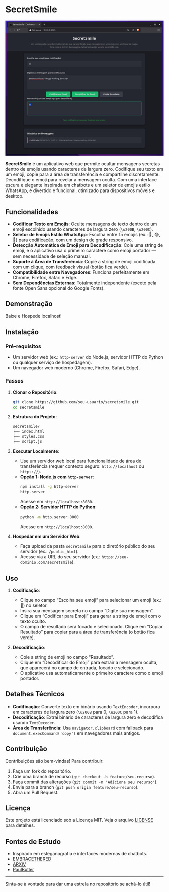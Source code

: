 # SecretSmile

![Captura de Tela do SecretSmile](demo.png)

**SecretSmile** é um aplicativo web que permite ocultar mensagens secretas dentro de emojis usando caracteres de largura zero. Codifique seu texto em um emoji, copie para a área de transferência e compartilhe discretamente. Decodifique o emoji para revelar a mensagem oculta. Com uma interface escura e elegante inspirada em chatbots e um seletor de emojis estilo WhatsApp, é divertido e funcional, otimizado para dispositivos móveis e desktop.

## Funcionalidades

- **Codificar Texto em Emojis**: Oculte mensagens de texto dentro de um emoji escolhido usando caracteres de largura zero (`\u200B`, `\u200C`).
- **Seletor de Emojis Estilo WhatsApp**: Escolha entre 15 emojis (ex.: 🎩, 😎, 🌟) para codificação, com um design de grade responsivo.
- **Detecção Automática de Emoji para Decodificação**: Cole uma string de emoji, e o aplicativo usa o primeiro caractere como emoji portador — sem necessidade de seleção manual.
- **Suporte à Área de Transferência**: Copie a string de emoji codificada com um clique, com feedback visual (botão fica verde).
- **Compatibilidade entre Navegadores**: Funciona perfeitamente em Chrome, Firefox, Safari e Edge.
- **Sem Dependências Externas**: Totalmente independente (exceto pela fonte Open Sans opcional do Google Fonts).

## Demonstração

Baixe e Hospede localhost!

## Instalação

### Pré-requisitos
- Um servidor web (ex.: `http-server` do Node.js, servidor HTTP do Python ou qualquer serviço de hospedagem).
- Um navegador web moderno (Chrome, Firefox, Safari, Edge).

### Passos
1. **Clonar o Repositório**:
   ```bash
   git clone https://github.com/seu-usuario/secretsmile.git
   cd secretsmile
   ```

2. **Estrutura do Projeto**:
   ```
   secretsmile/
   ├── index.html
   ├── styles.css
   ├── script.js
   ```

3. **Executar Localmente**:
   - Use um servidor web local para funcionalidade de área de transferência (requer contexto seguro: `http://localhost` ou `https://`).
   - **Opção 1: Node.js com `http-server`**:
     ```bash
     npm install -g http-server
     http-server
     ```
     Acesse em `http://localhost:8080`.
   - **Opção 2: Servidor HTTP do Python**:
     ```bash
     python -m http.server 8000
     ```
     Acesse em `http://localhost:8000`.

4. **Hospedar em um Servidor Web**:
   - Faça upload da pasta `secretsmile` para o diretório público do seu servidor (ex.: `/public_html`).
   - Acesse via a URL do seu servidor (ex.: `https://seu-dominio.com/secretsmile`).

## Uso

1. **Codificação**:
   - Clique no campo “Escolha seu emoji” para selecionar um emoji (ex.: 🎩) no seletor.
   - Insira sua mensagem secreta no campo “Digite sua mensagem”.
   - Clique em “Codificar para Emoji” para gerar a string de emoji com o texto oculto.
   - O campo de resultado será focado e selecionado. Clique em “Copiar Resultado” para copiar para a área de transferência (o botão fica verde).

2. **Decodificação**:
   - Cole a string de emoji no campo “Resultado”.
   - Clique em “Decodificar do Emoji” para extrair a mensagem oculta, que aparecerá no campo de entrada, focado e selecionado.
   - O aplicativo usa automaticamente o primeiro caractere como o emoji portador.

## Detalhes Técnicos

- **Codificação**: Converte texto em binário usando `TextEncoder`, incorpora em caracteres de largura zero (`\u200B` para 0, `\u200C` para 1).
- **Decodificação**: Extrai binário de caracteres de largura zero e decodifica usando `TextDecoder`.
- **Área de Transferência**: Usa `navigator.clipboard` com fallback para `document.execCommand('copy')` em navegadores mais antigos.

## Contribuição

Contribuições são bem-vindas! Para contribuir:
1. Faça um fork do repositório.
2. Crie uma branch de recurso (`git checkout -b feature/seu-recurso`).
3. Faça commit das alterações (`git commit -m 'Adiciona seu recurso'`).
4. Envie para a branch (`git push origin feature/seu-recurso`).
5. Abra um Pull Request.

## Licença

Este projeto está licenciado sob a Licença MIT. Veja o arquivo [LICENSE](LICENSE) para detalhes.

## Fontes de Estudo

- Inspirado em esteganografia e interfaces modernas de chatbots.
- [EMBRACETHERED](https://embracethered.com/blog/posts/2024/hiding-and-finding-text-with-unicode-tags/)
- [ARXIV](https://arxiv.org/html/2411.01077v1)
- [PaulButler](https://paulbutler.org/2025/smuggling-arbitrary-data-through-an-emoji/)

---

Sinta-se à vontade para dar uma estrela no repositório se achá-lo útil!
